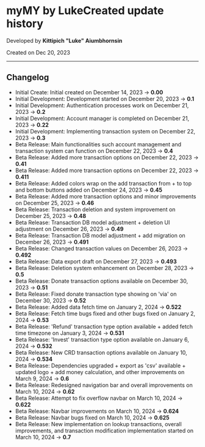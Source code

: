 # myMY by LukeCreated update history

Developed by __Kittipich "Luke" Aiumbhornsin__

Created on Dec 20, 2023

---

## Changelog

- Initial Create: Initial created on December 14, 2023 -> **0.00**
- Initial Development: Development started on December 20, 2023 -> **0.1**
- Initial Development: Authentication processes work on December 21, 2023 -> **0.2**
- Initial Development: Account manager is completed on December 21, 2023 -> **0.22**
- Initial Development: Implementing transaction system on December 22, 2023 -> **0.3**
- Beta Release: Main functionalities such account management and transaction system can function on December 22, 2023 -> **0.4**
- Beta Release: Added more transaction options on December 22, 2023 -> **0.41**
- Beta Release: Added more transaction options on December 22, 2023 -> **0.411**
- Beta Release: Added colors wrap on the add transaction from + to top and bottom buttons added on December 24, 2023 -> **0.45**
- Beta Release: Added more transaction options and minor improvements on December 25, 2023 -> **0.46**
- Beta Release: Transaction deletion and system improvement on December 25, 2023 -> **0.48**
- Beta Release: Transaction DB model adjustment + deletion UI adjustment on December 26, 2023 -> **0.49**
- Beta Release: Transaction DB model adjustment + add migration on December 26, 2023 -> **0.491**
- Beta Release: Changed transaction values on December 26, 2023 -> **0.492**
- Beta Release: Data export draft on December 27, 2023 -> **0.493**
- Beta Release: Deletion system enhancement on December 28, 2023 -> **0.5**
- Beta Release: Donate transaction options available on December 30, 2023 -> **0.51**
- Beta Release: Fixed donate transaction type showing on 'via' on December 30, 2023 -> **0.52**
- Beta Release: Added data fetch time on January 2, 2024 -> **0.522**
- Beta Release: Fetch time bugs fixed and other bugs fixed on January 2, 2024 -> **0.53**
- Beta Release: 'Refund' transaction type option available + added fetch time timezone on January 3, 2024 -> **0.531**
- Beta Release: 'Invest' transaction type option available on January 6, 2024 -> **0.532**
- Beta Release: New CRD transaction options available on January 10, 2024 -> **0.534**
- Beta Release: Dependencies upgraded + export as 'csv' available + updated logo + add money calculation, and other improvements on March 9, 2024 -> **0.6**
- Beta Release: Redesigned navigation bar and overall improvements on March 10, 2024 -> **0.62**
- Beta Release: Attempt to fix overflow navbar on March 10, 2024 -> **0.622**
- Beta Release: Navbar improvements on March 10, 2024 -> **0.624**
- Beta Release: Navbar bugs fixed on March 10, 2024 -> **0.625**
- Beta Release: New implementation on lookup transactions, overall improvements, and transaction modification implementation started on March 10, 2024 -> **0.7**
